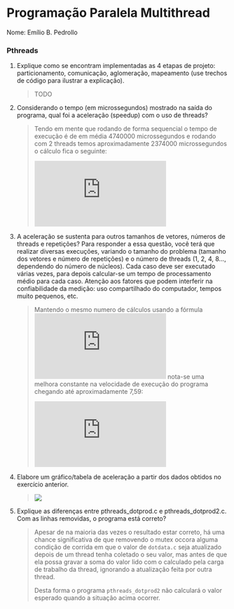 # Programação Paralela Multithread

Nome: Emílio B. Pedrollo
### Pthreads
1. Explique como se encontram implementadas as 4 etapas de projeto: particionamento, comunicação, aglomeração,
 mapeamento (use trechos de código para ilustrar a explicação).
    
    > TODO

2. Considerando o tempo (em microssegundos) mostrado na saída do programa, qual foi a aceleração (speedup) com o uso de 
 threads?

    > Tendo em mente que rodando de forma sequencial o tempo de execução é de em média 4740000 microssegundos e rodando 
      com 2 threads temos aproximadamente 2374000 microssegundos o cálculo fica o seguinte:
	>
	> ![4740000/2374000 ~= 2][accel]

3. A aceleração se sustenta para outros tamanhos de vetores, números de threads e repetições? Para responder a essa 
 questão, você terá que realizar diversas execuções, variando o tamanho do problema (tamanho dos vetores e número de 
 repetições) e o número de threads (1, 2, 4, 8..., dependendo do número de núcleos). Cada caso deve ser executado várias 
 vezes, para depois calcular-se um tempo de processamento médio para cada caso. Atenção aos fatores que podem interferir
 na confiabilidade da medição: uso compartilhado do computador, tempos muito pequenos, etc.

    > Mantendo o mesmo numero de cálculos usando a fórmula ![1000000 / nthreads][threads_distribution] nota-se uma 
      melhora constante na velocidade de execução do programa chegando até aproximadamente 7,59: 
    >
    > ![4740000/627000 ~= 7,59][accel_12_threads]

4. Elabore um gráfico/tabela de aceleração a partir dos dados obtidos no exercício anterior.

    > ![][accel_graph]

5. Explique as diferenças entre pthreads_dotprod.c e pthreads_dotprod2.c. Com as linhas removidas, o programa está 
 correto?

    > Apesar de na maioria das vezes o resultado estar correto, há uma chance significativa de que removendo o mutex
      occora alguma condição de corrida em que o valor de `dotdata.c` seja atualizado depois de um thread tenha
      coletado o seu valor, mas antes de que ela possa gravar a soma do valor lido com o calculado pela carga de 
      trabalho da thread, ignorando a atualização feita por outra thread.
    >
    > Desta forma o programa `pthreads_dotprod2` não calculará o valor esperado quando a situação acima ocorrer.

[accel]: https://latex.codecogs.com/png.latex?%5Csmall%20%5Cfrac%7B4740000%7D%7B2374000%7D%20%5Ccong%202
[accel_12_threads]: https://latex.codecogs.com/png.latex?%5Csmall%20%5Cfrac%7B4740000%7D%7B627000%7D%20%5Ccong%207%2C59
[threads_distribution]: https://latex.codecogs.com/png.latex?%5Csmall%20%5Cfrac%7B1000000%7D%7Bnthreads%7D
[accel_graph]: https://github.com/elc139/t2-emiliopedrollo/blob/master/www/Acelera%C3%A7%C3%A3o.png?raw=true